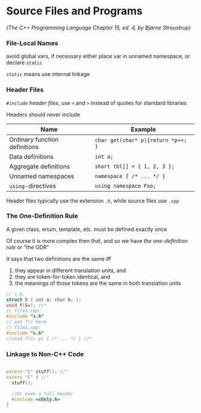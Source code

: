 # Source Files and Programs
_(The C++ Programming Language Chapter 15, ed. 4, by Bjarne Stroustrup)_

### File-Local Names

avoid global vars, if necessary either place var in unnamed namespace, or declare `static`

`static` means use internal linkage

### Header Files
`#include` _header files_, use `<` and `>` instead of quotes for standard libraries

Headers should never include

Name | Example
---  | ---
Ordinary function definitions | `char get(char* p){return *p++; }`
Data definitions | `int a;`
Aggregate definitions | `short tbl[] = { 1, 2, 3 };`
Unnamed namespaces | `namespace { /* ... */ }`
`using`-directives | `using namespace Foo;`

Header files typically use the extension `.h`, while source files use `.cpp`

### The One-Definition Rule
A given class, enum, template, etc. must be defined exactly once

Of course it is more complex then that, and so we have _the one-definition rule_ or "the ODR"

It says that two definitions are the same iff
1. they appear in different translation units, and
2. they are token-for-token identical, and
3. the meanings of those tokens are the same in both translation units

```c++
// s.h:
struct S { int a; char b; };
void f(S∗); //*
// file1.cpp:
#include "s.h"
// use f() here
// file2.cpp:
#include "s.h"
//void f(S∗ p) { /* ... */ } //*
```

### Linkage to Non-C++ Code
```c++

extern "C" stuff(); //"
extern "C" { //"
  stuff();

  //Or even a full header
  #include <cOnly.h>
}
```
